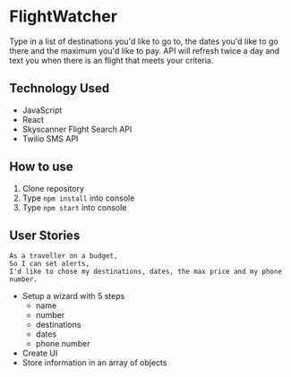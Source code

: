 # FlightWatcher
Type in a list of destinations you'd like to go to, the dates you'd like to go there and the maximum you'd like to pay. API will refresh twice a day and text you when there is an flight that meets your criteria. 

## Technology Used
- JavaScript
- React 
- Skyscanner Flight Search API
- Twilio SMS API

## How to use
1. Clone repository
2. Type `npm install` into console
3. Type `npm start` into console 

## User Stories
``` 
As a traveller on a budget, 
So I can set alerts, 
I'd like to chose my destinations, dates, the max price and my phone number.
```
- Setup a wizard with 5 steps
    - name
    - number
    - destinations
    - dates
    - phone number
- Create UI 
- Store information in an array of objects